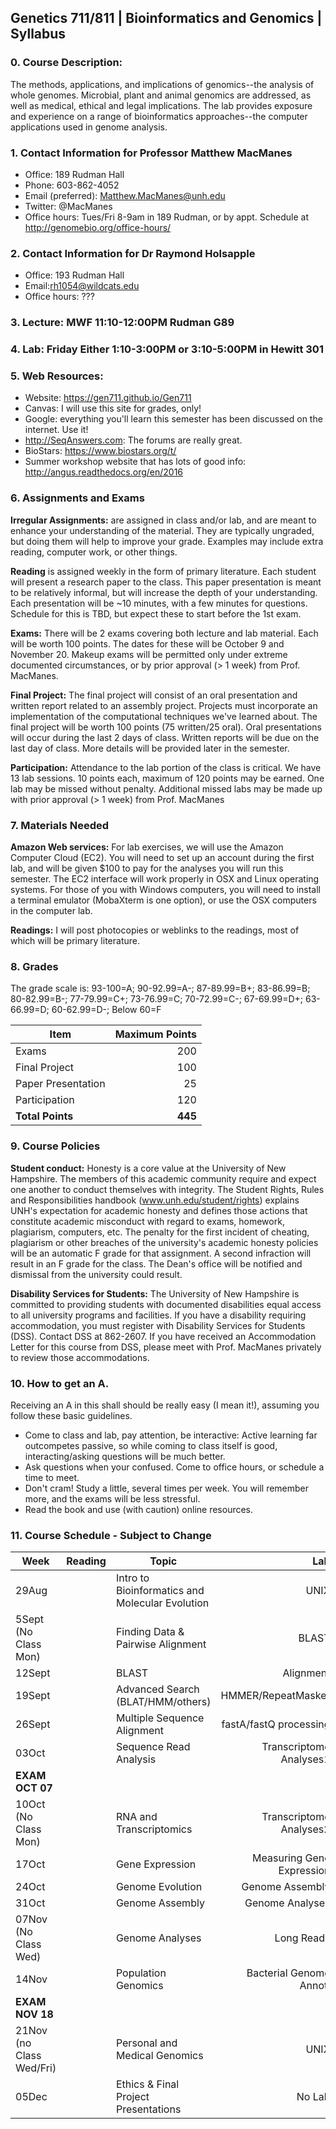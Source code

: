 ## Genetics 711/811 | Bioinformatics and Genomics | Syllabus


### 0. Course Description:

The methods, applications, and implications of genomics--the analysis of whole genomes. Microbial, plant and animal genomics are addressed, as well as medical, ethical and legal implications. The lab provides exposure and experience on a range of bioinformatics approaches--the computer applications used in genome analysis.

### 1. Contact Information for Professor Matthew MacManes

- Office: 189 Rudman Hall
- Phone: 603-862-4052
- Email (preferred): Matthew.MacManes@unh.edu
- Twitter: @MacManes
- Office hours: Tues/Fri 8-9am in 189 Rudman, or by appt. Schedule at http://genomebio.org/office-hours/


### 2. Contact Information for Dr Raymond Holsapple

- Office: 193 Rudman Hall
- Email:rh1054@wildcats.edu
- Office hours: ???

### 3. Lecture: MWF 11:10-12:00PM Rudman G89
### 4. Lab: Friday Either 1:10-3:00PM or 3:10-5:00PM in Hewitt 301
### 5. Web Resources:

- Website: https://gen711.github.io/Gen711
- Canvas: I will use this site for grades, only!
- Google: everything you'll learn this semester has been discussed on the internet. Use it!
- http://SeqAnswers.com: The forums are really great.
- BioStars: https://www.biostars.org/t/
- Summer workshop website that has lots of good info: http://angus.readthedocs.org/en/2016

### 6. Assignments and Exams

**Irregular Assignments:** are assigned in class and/or lab, and are meant to enhance your understanding of the material. They are typically ungraded, but doing them will help to improve your grade. Examples may include extra reading, computer work, or other things.

**Reading** is assigned weekly in the form of primary literature. Each student will present a research paper to the class. This paper presentation is meant to be relatively informal, but will increase the depth of your understanding. Each presentation will be ~10 minutes, with a few minutes for questions. Schedule for this is TBD, but expect these to start before the 1st exam.  

**Exams:** There will be 2 exams covering both lecture and lab material. Each will be worth 100 points. The dates for these will be October 9 and November 20. Makeup exams will be permitted only under extreme documented circumstances, or by prior approval (> 1 week) from Prof. MacManes.

**Final Project:** The final project will consist of an oral presentation and written report related to an assembly project. Projects must incorporate an implementation of the computational techniques we've learned about. The final project will be worth 100 points (75 written/25 oral). Oral presentations will occur during the last 2 days of class. Written reports will be due on the last day of class. More details will be provided later in the semester.

**Participation:** Attendance to the lab portion of the class is critical. We have 13 lab sessions. 10 points each, maximum of 120 points may be earned. One lab may be missed without penalty. Additional missed labs may be made up with prior approval (> 1 week) from Prof. MacManes

### 7. Materials Needed

**Amazon Web services:** For lab exercises, we will use the Amazon Computer Cloud (EC2). You will need to set up an account during the first lab, and will be given $100 to pay for the analyses you will run this semester. The EC2 interface will work properly in OSX and Linux operating systems. For those of you with Windows computers, you will need to install a terminal emulator (MobaXterm is one option), or use the OSX computers in the computer lab.

**Readings:** I will post photocopies or weblinks to the readings, most of which will be primary literature.  


### 8. Grades

The grade scale is: 93-100=A; 90-92.99=A-; 87-89.99=B+; 83-86.99=B; 80-82.99=B-; 77-79.99=C+; 73-76.99=C; 70-72.99=C-; 67-69.99=D+; 63-66.99=D; 60-62.99=D-; Below 60=F

| Item          |Maximum Points
|---------------|-----:|    
|Exams          |200
|Final Project  |100
|Paper Presentation       |25  
|Participation  |120  
|**Total Points**   |**445**

### 9. Course Policies

**Student conduct:** Honesty is a core value at the University of New Hampshire.  The members of this academic community require and expect one another to conduct themselves with integrity.  The Student Rights, Rules and Responsibilities handbook (www.unh.edu/student/rights) explains UNH's expectation for academic honesty and defines those actions that constitute academic misconduct with regard to exams, homework, plagiarism, computers, etc.  The penalty for the first incident of cheating, plagiarism or other breaches of the university's academic honesty policies will be an automatic F grade for that assignment.  A second infraction will result in an F grade for the class.  The Dean's office will be notified and dismissal from the university could result.

**Disability Services for Students:** The University of New Hampshire is committed to providing students with documented disabilities equal access to all university programs and facilities.  If you have a disability requiring accommodation, you must register with Disability Services for Students (DSS).  Contact DSS at 862-2607.  If you have received an Accommodation Letter for this course from DSS, please meet with Prof. MacManes privately to review those accommodations.

### 10. How to get an A.
Receiving an A in this shall should be really easy (I mean it!), assuming you follow these basic guidelines.

- Come to class and lab, pay attention, be interactive: Active learning far outcompetes passive, so while coming to class itself is good, interacting/asking questions will be much better.
- Ask questions when your confused. Come to office hours, or schedule a time to meet.
- Don't cram! Study a little, several times per week. You will remember more, and the exams will be less stressful.
- Read the book and use (with caution) online resources.

### 11. Course Schedule - Subject to Change


|  Week                     |  Reading   | Topic                                           |    Lab                     |
|---------------------------|------------|-------------------------------------------------|----------------------------:|
| 29Aug                     |            | Intro to Bioinformatics and Molecular Evolution | UNIX                      |
| 5Sept (No Class Mon)      |            | Finding Data \& Pairwise Alignment              | BLAST                       |
| 12Sept                    |            | BLAST                                           | Alignment                  |
| 19Sept                    |            | Advanced Search (BLAT/HMM/others)               | HMMER/RepeatMasker         |
| 26Sept                    |            | Multiple Sequence Alignment                     | fastA/fastQ processing     |
| 03Oct                     |            | Sequence Read Analysis                          | Transcriptome Analyses1    |
| **EXAM OCT 07**                                                                                                       |
| 10Oct (No Class Mon)      |            | RNA and Transcriptomics                         | Transcriptome Analyses2    |
| 17Oct                     |            | Gene Expression                                 | Measuring Gene Expression  |
| 24Oct                     |            | Genome Evolution                                | Genome Assembly            |
| 31Oct                     |            | Genome Assembly                                 | Genome Analyses            |
| 07Nov (No Class Wed)      |            | Genome Analyses                                 | Long Reads                 |
| 14Nov                     |            | Population Genomics                             | Bacterial Genome Annot.    |
| **EXAM NOV 18**                                                                                                       |
| 21Nov (no Class Wed/Fri)  |            | Personal and Medical Genomics                   | UNIX                       |
| 05Dec                     |            | Ethics & Final Project Presentations            | No Lab                     |
